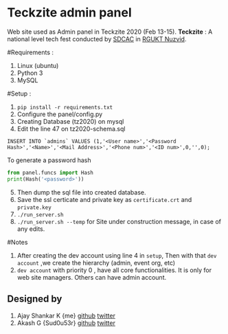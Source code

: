 # Teckzite admin panel
Web site used as Admin panel in Teckzite 2020 (Feb 13-15).
**Teckzite** : A national level tech fest conducted by [SDCAC](https://intranet.rguktn.ac.in/sdcac/) in [RGUKT Nuzvid](https://rguktn.ac.in/).

#Requirements :
1. Linux (ubuntu)
2. Python 3
3. MySQL

#Setup :
1. `pip install -r requirements.txt`
2. Configure the panel/config.py
3. Creating Database (tz2020) on mysql
4. Edit the line 47 on tz2020-schema.sql
```mysql
INSERT INTO `admins` VALUES (1,'<User name>','<Password Hash>','<Name>','<Mail Address>','<Phone num>','<ID num>',0,'',0);
```
To generate a password hash
```py
from panel.funcs import Hash
print(Hash('<password>'))
```
5. Then dump the sql file into created database.
6. Save the ssl certicate and private key as `certificate.crt` and `private.key`
7. `./run_server.sh`
8. `./run_server.sh --temp` for Site under construction message, in case of any edits.

#Notes
1. After creating the dev account using line 4 in `setup`, Then with that `dev account` ,we create the hierarchy (admin, event org, etc)
2. `dev account` with priority 0 , have all core functionalities. It is only for web site managers. Others can have admin account.

## Designed by
1. Ajay Shankar K {me} [github](https://github.com/D1r3Wolf/) [twitter](https://twitter.com/D1r3Wolf_)
2. Akash G {Sud0u53r} [github](https://github.com/Sud0u53r/) [twitter](https://twitter.com/Sud0u53r)